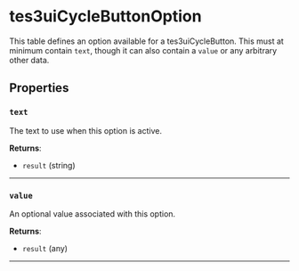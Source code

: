 <!---
	This file is autogenerated. Do not edit this file manually. Your changes will be ignored.
	More information: https://github.com/MWSE/MWSE/tree/master/docs
-->

# tes3uiCycleButtonOption

This table defines an option available for a tes3uiCycleButton. This must at minimum contain `text`, though it can also contain a `value` or any arbitrary other data.

## Properties

### `text`

The text to use when this option is active.

**Returns**:

* `result` (string)

***

### `value`

An optional value associated with this option.

**Returns**:

* `result` (any)

***

